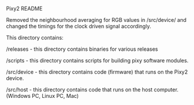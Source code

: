 Pixy2 README

Removed the neighbourhood averaging for RGB values in /src/device/ and changed the timings for the clock driven signal accordingly.  

This directory contains:

/releases - this directory contains binaries for various releases 

/scripts - this directory contains scripts for building pixy software modules.

/src/device - this directory contains code (firmware) that runs on the Pixy2 device.

/src/host - this directory contains code that runs on the host computer.
(Windows PC, Linux PC, Mac)

